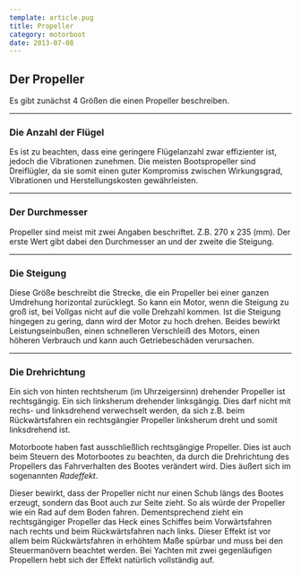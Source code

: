 ```yaml
---
template: article.pug
title: Propeller
category: motorboot
date: 2013-07-08
---
```


## Der Propeller

Es gibt zunächst 4 Größen die einen Propeller beschreiben.

---

### Die Anzahl der Flügel

Es ist zu beachten, dass eine geringere Flügelanzahl zwar effizienter ist, jedoch die Vibrationen zunehmen.
Die meisten Bootspropeller sind Dreiflügler, da sie somit einen guter Kompromiss zwischen Wirkungsgrad,
Vibrationen und Herstellungskosten gewährleisten.

---

### Der Durchmesser

Propeller sind meist mit zwei Angaben beschriftet. Z.B. 270 x 235 (mm).
Der erste Wert gibt dabei den Durchmesser an und der zweite die Steigung.

---

### Die Steigung

Diese Größe beschreibt die Strecke, die ein Propeller bei einer ganzen Umdrehung horizontal zurücklegt.
So kann ein Motor, wenn die Steigung zu groß ist, bei Vollgas nicht auf die volle Drehzahl kommen.
Ist die Steigung hingegen zu gering, dann wird der Motor zu hoch drehen. Beides bewirkt Leistungseinbußen,
einen schnelleren Verschleiß des Motors, einen höheren Verbrauch und kann auch Getriebeschäden verursachen.

---

### Die Drehrichtung

Ein sich von hinten rechtsherum (im Uhrzeigersinn) drehender Propeller ist rechtsgängig. Ein sich linksherum
drehender linksgängig.
Dies darf nicht mit rechs- und linksdrehend verwechselt werden, da sich z.B. beim Rückwärtsfahren
ein rechtsgängier Propeller linksherum dreht und somit linksdrehend ist.

Motorboote haben fast ausschließlich rechtsgängige Propeller. Dies ist auch beim Steuern des Motorbootes zu
beachten,
da durch die Drehrichtung des Propellers das Fahrverhalten des Bootes verändert wird.
Dies äußert sich im sogenannten _Radeffekt_.

Dieser bewirkt, dass der Propeller nicht nur einen Schub längs des Bootes erzeugt, sondern das Boot auch zur Seite
zieht. So als würde der Propeller wie ein Rad auf dem Boden fahren.
Dementsprechend zieht ein rechtsgängiger Propeller das Heck eines Schiffes beim Vorwärtsfahren nach rechts und
beim Rückwärtsfahren nach links. Dieser Effekt ist vor allem beim Rückwärtsfahren in erhöhtem Maße spürbar und muss
bei den Steuermanövern beachtet werden.
Bei Yachten mit zwei gegenläufigen Propellern hebt sich der Effekt natürlich vollständig auf.
